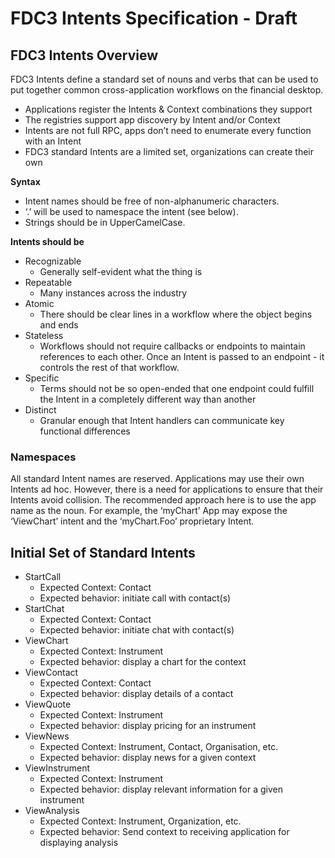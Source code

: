 # FDC3 Intents Specification - Draft #
## FDC3 Intents Overview ##
FDC3 Intents define a standard set of nouns and verbs that can be used to put together common cross-application workflows on the financial desktop.  

* Applications register the Intents & Context combinations they support
* The registries support app discovery by Intent and/or Context
* Intents are not full RPC, apps don’t need to enumerate every function with an Intent
* FDC3 standard Intents are a limited set, organizations can create their own

**Syntax**
* Intent names should be free of non-alphanumeric characters.   
* ‘.’ will be used to namespace the intent (see below).  
* Strings should be in UpperCamelCase.

**Intents should be**
* Recognizable
    * Generally self-evident what the thing is
* Repeatable
    * Many instances across the industry
* Atomic
    * There should be clear lines in a workflow where the object begins and ends
* Stateless
    * Workflows should not require callbacks or endpoints to maintain references to each other.  Once an Intent is passed to an endpoint - it controls the rest of that workflow. 
* Specific
    * Terms should not be so open-ended that one endpoint could fulfill the Intent in a completely different way than another
* Distinct
    * Granular enough that Intent handlers can communicate key functional differences 

### Namespaces ###
All standard Intent names are reserved. Applications  may use their own Intents ad hoc. 
However, there is a need for applications to ensure that their Intents avoid collision. The recommended approach here is to use the app name as the noun.  For example, the ‘myChart’ App may expose the ‘ViewChart’ intent and the ‘myChart.Foo’ proprietary Intent.

## Initial Set of Standard Intents ##

* StartCall
  * Expected Context: Contact
  * Expected behavior: initiate call with contact(s)
* StartChat
  * Expected Context: Contact
  * Expected behavior: initiate chat with contact(s)
* ViewChart
  * Expected Context: Instrument
  * Expected behavior: display a chart for the context
* ViewContact
  * Expected Context: Contact
  * Expected behavior: display details of a contact
* ViewQuote
  * Expected Context: Instrument
  * Expected behavior: display pricing for an instrument
* ViewNews
  * Expected Context: Instrument, Contact, Organisation, etc.
  * Expected behavior: display news for a given context
* ViewInstrument
  * Expected Context: Instrument
  * Expected behavior: display relevant information for a given instrument
* ViewAnalysis
  * Expected Context: Instrument, Organization, etc.
  * Expected behavior: Send context to receiving application for displaying analysis
